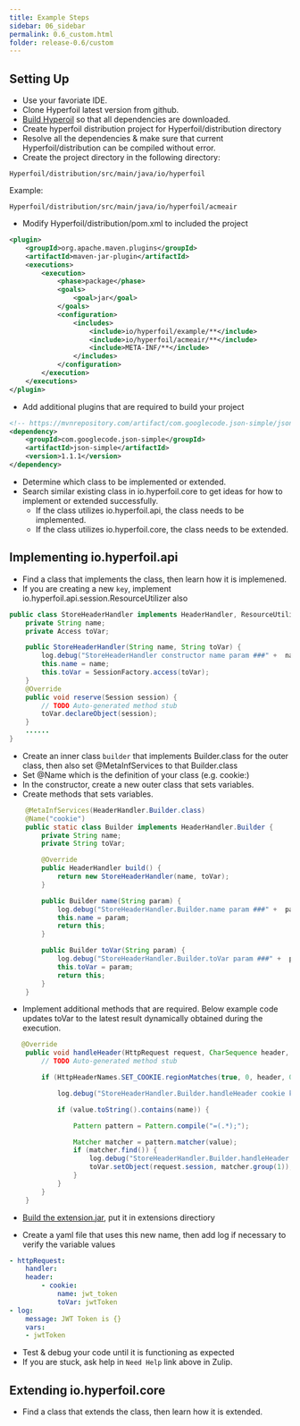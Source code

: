 ```yaml
---
title: Example Steps
sidebar: 06_sidebar
permalink: 0.6_custom.html
folder: release-0.6/custom
---
```


## Setting Up

* Use your favoriate IDE.  
* Clone Hyperfoil latest version from github.
* [Build Hyperoil](0.6_installation.html#building-from-sources) so that all dependencies are downloaded.
* Create hyperfoil distribution project for Hyperfoil/distribution directory
* Resolve all the dependencies & make sure that current Hyperfoil/distribution can be compiled without error.
* Create the project directory in the following directory:

```shell
Hyperfoil/distribution/src/main/java/io/hyperfoil
```

Example:

```shell
Hyperfoil/distribution/src/main/java/io/hyperfoil/acmeair
```

* Modify Hyperfoil/distribution/pom.xml to included the project

```xml
<plugin>
    <groupId>org.apache.maven.plugins</groupId>
    <artifactId>maven-jar-plugin</artifactId>
    <executions>
        <execution>
            <phase>package</phase>
            <goals>
                <goal>jar</goal>
            </goals>
            <configuration>
                <includes>
                    <include>io/hyperfoil/example/**</include>
                    <include>io/hyperfoil/acmeair/**</include>
                    <include>META-INF/**</include>
                </includes>
            </configuration>
        </execution>
    </executions>
</plugin>
```
* Add additional plugins that are required to build your project

```xml
<!-- https://mvnrepository.com/artifact/com.googlecode.json-simple/json-simple -->
<dependency>
    <groupId>com.googlecode.json-simple</groupId>
    <artifactId>json-simple</artifactId>
    <version>1.1.1</version>
</dependency>
```

* Determine which class to be implemented or extended.
* Search similar existing class in io.hyperfoil.core to get ideas for how to implement or extended successfully.
  * If the class utilizes io.hyperfoil.api, the class needs to be implemented.
  * If the class utilizes io.hyperfoil.core, the class needs to be extended.

## Implementing io.hyperfoil.api

* Find a class that implements the class, then learn how it is implemened.
* If you are creating a new `key`, implement io.hyperfoil.api.session.ResourceUtilizer also

```java
public class StoreHeaderHandler implements HeaderHandler, ResourceUtilizer {
    private String name;
    private Access toVar;

    public StoreHeaderHandler(String name, String toVar) {
        log.debug("StoreHeaderHandler constructor name param ###" +  name + "###");
        this.name = name;
        this.toVar = SessionFactory.access(toVar);
    }
    @Override
    public void reserve(Session session) {
        // TODO Auto-generated method stub
        toVar.declareObject(session);
    }
    ......
}
```

* Create an inner class `builder` that implements Builder.class for the outer class, then also set @MetaInfServices to that Builder.class
* Set @Name which is the definition of your class (e.g. cookie:)
* In the constructor, create a new outer class that sets variables.
* Create methods that sets variables.

```java
    @MetaInfServices(HeaderHandler.Builder.class)
    @Name("cookie")
    public static class Builder implements HeaderHandler.Builder {
        private String name;
        private String toVar;

        @Override
        public HeaderHandler build() {
            return new StoreHeaderHandler(name, toVar);
        }

        public Builder name(String param) {
            log.debug("StoreHeaderHandler.Builder.name param ###" +  param + "###");
            this.name = param;
            return this;
        }

        public Builder toVar(String param) {
            log.debug("StoreHeaderHandler.Builder.toVar param ###" +  param + "###");
            this.toVar = param;
            return this;
        }
    }
```

* Implement additional methods that are required. Below example code updates toVar to the latest result dynamically obtained during the execution.

```java
   @Override
    public void handleHeader(HttpRequest request, CharSequence header, CharSequence value) {
        // TODO Auto-generated method stub

        if (HttpHeaderNames.SET_COOKIE.regionMatches(true, 0, header, 0, Math.min(header.length(), HttpHeaderNames.SET_COOKIE.length()))) {

            log.debug("StoreHeaderHandler.Builder.handleHeader cookie key ###" +  name + "###");

            if (value.toString().contains(name)) {

                Pattern pattern = Pattern.compile("=(.*);");

                Matcher matcher = pattern.matcher(value);
                if (matcher.find()) {
                    log.debug("StoreHeaderHandler.Builder.handleHeader " + name + " ###" +  matcher.group(1) + "###");
                    toVar.setObject(request.session, matcher.group(1));
                }
            }
        }
    }

```

* [Build the extension.jar](0.6_installation.html#building-from-sources), put it in extensions directiory

* Create a yaml file that uses this new name, then add log if necessary to verify the variable values

```yaml
- httpRequest:
    handler:
    header:
        - cookie:
            name: jwt_token
            toVar: jwtToken
- log:
    message: JWT Token is {}
    vars:
    - jwtToken           
```

* Test & debug your code until it is functioning as expected
* If you are stuck, ask help in `Need Help` link above in Zulip.


## Extending io.hyperfoil.core

* Find a class that extends the class, then learn how it is extended.
